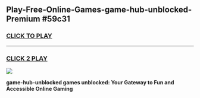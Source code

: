 
## Play-Free-Online-Games-game-hub-unblocked-Premium #59c31
<h3>
<a href="https://premium.freeplayer.one?title=game-hub-unblocked&ref=8M">CLICK TO PLAY</a></h3>
<hr>

<h3>
<a href="https://premium.freeplayer.one?title=game-hub-unblocked&ref=8M">CLICK 2 PLAY</a>
  
</h3>

<a href="https://premium.freeplayer.one?title=game-hub-unblocked&ref=8M"><img src="https://clearcache.store/games.png"></a>


**game-hub-unblocked games unblocked: Your Gateway to Fun and Accessible Online Gaming**

